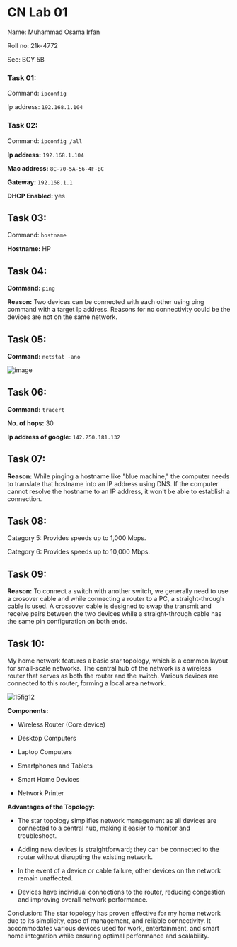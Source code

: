 # CN Lab 01
Name: Muhammad Osama Irfan

Roll no: 21k-4772

Sec: BCY 5B

### Task 01:
Command: `ipconfig`

Ip address: `192.168.1.104`

### Task 02:
Command: `ipconfig /all`

**Ip address:** `192.168.1.104`

**Mac address:** `8C-70-5A-56-4F-BC`

**Gateway:** `192.168.1.1`

**DHCP Enabled:** yes 

## Task 03:
Command: `hostname`

**Hostname:** HP

## Task 04:
**Command:** `ping`

**Reason:** Two devices can be connected with each other using ping command with a target Ip address. Reasons for no connectivity could be the devices are not on the same network.

## Task 05:
**Command:** `netstat -ano`

![image](https://github.com/osamaairfan/Computer-Networks/assets/115397536/0bc6d1f3-d3f5-48c9-aaa4-d19ab7bd1a7a)


## Task 06:
**Command:** `tracert`

**No. of hops:** 30

**Ip address of google:** `142.250.181.132`

## Task 07:
**Reason:** While pinging a hostname like "blue machine," the computer needs to translate that hostname into an IP address using DNS. If the computer cannot resolve the hostname to an IP address, it won't be able to establish a connection.

## Task 08:
Category 5: Provides speeds up to 1,000 Mbps.

Category 6: Provides speeds up to 10,000 Mbps.

## Task 09:
**Reason:** To connect a switch with another switch, we generally need to use a crosover cable and while connecting a router to a PC, a straight-through cable is used. A crossover cable is designed to swap the transmit and receive pairs between the two devices while a straight-through cable has the same pin configuration on both ends.

## Task 10:
My home network features a basic star topology, which is a common layout for small-scale networks. The central hub of the network is a wireless router that serves as both the router and the switch. Various devices are connected to this router, forming a local area network.

![15fig12](https://github.com/osamaairfan/Computer-Networks/assets/115397536/8e0ec0c5-c06a-4bc1-95ce-8d7443c9a340)

**Components:**

* Wireless Router (Core device)

* Desktop Computers

* Laptop Computers

* Smartphones and Tablets

* Smart Home Devices
  
* Network Printer

**Advantages of the Topology:**

* The star topology simplifies network management as all devices are connected to a central hub, making it easier to monitor and troubleshoot.

* Adding new devices is straightforward; they can be connected to the router without disrupting the existing network.

* In the event of a device or cable failure, other devices on the network remain unaffected.

* Devices have individual connections to the router, reducing congestion and improving overall network performance.

Conclusion:
The star topology has proven effective for my home network due to its simplicity, ease of management, and reliable connectivity. It accommodates various devices used for work, entertainment, and smart home integration while ensuring optimal performance and scalability.



